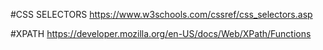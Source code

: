 #CSS SELECTORS
https://www.w3schools.com/cssref/css_selectors.asp 

#XPATH
https://developer.mozilla.org/en-US/docs/Web/XPath/Functions
